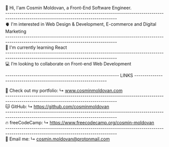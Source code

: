 👋 Hi, I'am Cosmin Moldovan, a Front-End Software Engineer. <br>
------------------------------------------------------------------------------------------------------------------------------------- <br>
🫀 I'm interested in Web Design & Development, E-commerce and Digital Marketing <br>
------------------------------------------------------------------------------------------------------------------------------------- <br>
🧠 I'm currently learning React <br>
------------------------------------------------------------------------------------------------------------------------------------- <br>
💻 I’m looking to collaborate on Front-end Web Development <br>

-------------------------------------------------------- LINKS ---------------------------------------------------------------- <br>

📂 Check out my portfolio: ↳ www.cosminmoldovan.com <br>
------------------------------------------------------------------------------------------------------------------------------------- <br>
🐱 GitHub: ↳ https://github.com/cosminmoldovan <br>
------------------------------------------------------------------------------------------------------------------------------------- <br>
🔥 freeCodeCamp: ↳ https://www.freecodecamp.org/cosmin-moldovan <br>
------------------------------------------------------------------------------------------------------------------------------------- <br>
💌 Email me: ↳ cosmin.moldovan@protonmail.com <br>

<!---
cosminmoldovan/cosminmoldovan is a ✨ special ✨ repository because its `README.md` (this file) appears on your GitHub profile.
You can click the Preview link to take a look at your changes.
--->
